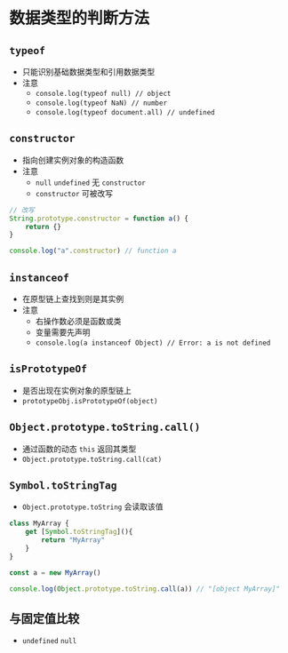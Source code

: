 # 数据类型的判断方法

## `typeof`
- 只能识别基础数据类型和引用数据类型
- 注意
    - `console.log(typeof null) // object`
    - `console.log(typeof NaN) // number`
    - `console.log(typeof document.all) // undefined`

## `constructor`
- 指向创建实例对象的构造函数
- 注意
    - `null` `undefined` 无 `constructor`
    - `constructor` 可被改写
```js
// 改写
String.prototype.constructor = function a() {
    return {}
}

console.log("a".constructor) // function a
```

## `instanceof`
- 在原型链上查找到则是其实例
- 注意
    - 右操作数必须是函数或类
    - 变量需要先声明
    - `console.log(a instanceof Object) // Error: a is not defined`

## `isPrototypeOf`
- 是否出现在实例对象的原型链上
- `prototypeObj.isPrototypeOf(object)`

## `Object.prototype.toString.call()`
- 通过函数的动态 `this` 返回其类型
- `Object.prototype.toString.call(cat)`

## `Symbol.toStringTag`
- `Object.prototype.toString` 会读取该值
```js
class MyArray {
    get [Symbol.toStringTag](){
        return "MyArray"
    }
}

const a = new MyArray()

console.log(Object.prototype.toString.call(a)) // "[object MyArray]"
```

## 与固定值比较
- `undefined` `null`
